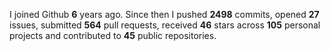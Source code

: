 
I joined Github **6** years ago. Since then I pushed **2498** commits, opened **27** issues, submitted **564** pull requests, received **46** stars across **105** personal projects and contributed to **45** public repositories.
